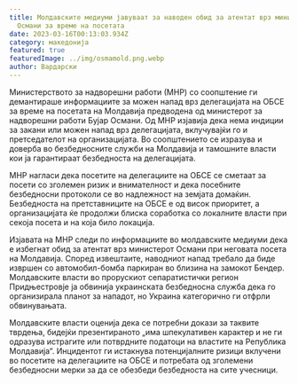 ```yaml
---
title: Молдавските медиуми јавуваат за наводен обид за атентат врз министерот
  Османи за време на посетата
date: 2023-03-16T00:13:03.934Z
category: македонија
featured: true
featuredImage: ../img/osmamold.png.webp
author: Вардарски
---
```


Министерството за надворешни работи (МНР) со соопштение ги демантираше информациите за можен напад врз делегацијата на ОБСЕ за време на посетата на Молдавија предводена од министерот за надворешни работи Бујар Османи. Од МНР изјавија дека нема индиции за закани или можен напад врз делегацијата, вклучувајќи го и претседателот на организацијата. Во соопштението се изразува и доверба во безбедносните служби на Молдавија и тамошните власти кои ја гарантираат безбедноста на делегацијата.

МНР нагласи дека посетите на делегациите на ОБСЕ се сметаат за посети со зголемен ризик и внимателност и дека посебните безбедносни протоколи се во надлежност на земјата домаќин. Безбедноста на претставниците на ОБСЕ е од висок приоритет, а организацијата ќе продолжи блиска соработка со локалните власти при секоја посета и на која било локација.

Изјавата на МНР следи по информациите во молдавските медиуми дека е избегнат обид за атентат врз министерот Османи при неговата посета на Молдавија. Според извештаите, наводниот напад требало да биде извршен со автомобил-бомба паркиран во близина на замокот Бендер. Молдавските власти во прорускиот сепаратистички регион Придњестровје ја обвинија украинската безбедносна служба дека го организирала планот за нападот, но Украина категорично ги отфрли обвинувањата.

Молдавските власти оценија дека се потребни докази за таквите тврдења, бидејќи презентираното „има шпекулативен карактер и не ги одразува истрагите или потврдните податоци на властите на Република Молдавија“. Инцидентот ги истакнува потенцијалните ризици вклучени во посетите на делегациите на ОБСЕ и потребата од зголемени безбедносни мерки за да се обезбеди безбедноста на сите учесници.
